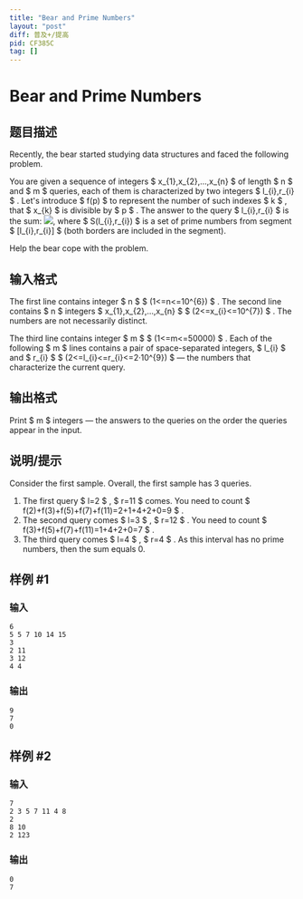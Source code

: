 ```yaml
---
title: "Bear and Prime Numbers"
layout: "post"
diff: 普及+/提高
pid: CF385C
tag: []
---
```


# Bear and Prime Numbers

## 题目描述

Recently, the bear started studying data structures and faced the following problem.

You are given a sequence of integers $ x_{1},x_{2},...,x_{n} $ of length $ n $ and $ m $ queries, each of them is characterized by two integers $ l_{i},r_{i} $ . Let's introduce $ f(p) $ to represent the number of such indexes $ k $ , that $ x_{k} $ is divisible by $ p $ . The answer to the query $ l_{i},r_{i} $ is the sum: ![](https://cdn.luogu.com.cn/upload/vjudge_pic/CF385C/835eb9f4aebf62a9178a923ec511d1ceb493d06f.png), where $ S(l_{i},r_{i}) $ is a set of prime numbers from segment $ [l_{i},r_{i}] $ (both borders are included in the segment).

Help the bear cope with the problem.

## 输入格式

The first line contains integer $ n $ $ (1<=n<=10^{6}) $ . The second line contains $ n $ integers $ x_{1},x_{2},...,x_{n} $ $ (2<=x_{i}<=10^{7}) $ . The numbers are not necessarily distinct.

The third line contains integer $ m $ $ (1<=m<=50000) $ . Each of the following $ m $ lines contains a pair of space-separated integers, $ l_{i} $ and $ r_{i} $ $ (2<=l_{i}<=r_{i}<=2·10^{9}) $ — the numbers that characterize the current query.

## 输出格式

Print $ m $ integers — the answers to the queries on the order the queries appear in the input.

## 说明/提示

Consider the first sample. Overall, the first sample has 3 queries.

1. The first query $ l=2 $ , $ r=11 $ comes. You need to count $ f(2)+f(3)+f(5)+f(7)+f(11)=2+1+4+2+0=9 $ .
2. The second query comes $ l=3 $ , $ r=12 $ . You need to count $ f(3)+f(5)+f(7)+f(11)=1+4+2+0=7 $ .
3. The third query comes $ l=4 $ , $ r=4 $ . As this interval has no prime numbers, then the sum equals 0.

## 样例 #1

### 输入

```
6
5 5 7 10 14 15
3
2 11
3 12
4 4

```

### 输出

```
9
7
0

```

## 样例 #2

### 输入

```
7
2 3 5 7 11 4 8
2
8 10
2 123

```

### 输出

```
0
7

```

